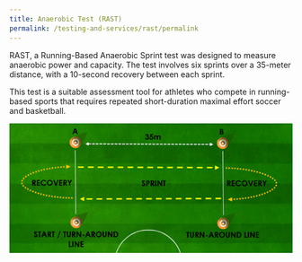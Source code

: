 ```yaml
---
title: Anaerobic Test (RAST)
permalink: /testing-and-services/rast/permalink
---
```

RAST, a Running-Based Anaerobic Sprint test was designed to measure anaerobic power and capacity. The test involves six sprints over a 35-meter distance, with a 10-second recovery between each sprint. 

This test is a suitable assessment tool for athletes who compete in running-based sports that requires repeated short-duration maximal effort soccer and basketball. 

![35m Anaerobic Sprint Test](/images/service-images/35m%20anaerobic%20sprint.png)
